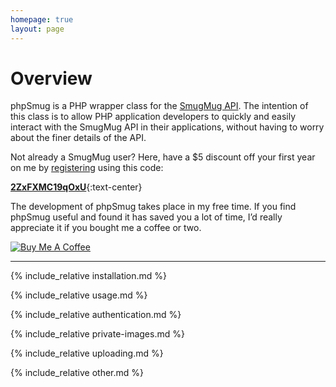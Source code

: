 ```yaml
---
homepage: true
layout: page
---
```


# Overview

phpSmug is a PHP wrapper class for the [SmugMug API](https://api.smugmug.com/api/v2/doc/index.html). The intention of this class is to allow PHP application developers to quickly and easily interact with the SmugMug API in their applications, without having to worry about the finer details of the API.

Not already a SmugMug user? Here, have a $5 discount off your first year on me by [registering](https://secure.smugmug.com/signup.mg?Coupon=2ZxFXMC19qOxU) using this code:  

**[2ZxFXMC19qOxU](https://secure.smugmug.com/signup.mg?Coupon=2ZxFXMC19qOxU)**{:text-center}

The development of phpSmug takes place in my free time. If you find phpSmug useful and found it has saved you a lot of time, I’d really appreciate it if you bought me a coffee or two.

<a href="https://www.buymeacoffee.com/xeJB2cIXo" target="_blank"><img src="https://www.buymeacoffee.com/assets/img/custom_images/orange_img.png" alt="Buy Me A Coffee" style="height: auto !important;width: auto !important;" class="text-center"></a>

---

{% include_relative installation.md %}

{% include_relative usage.md %}

{% include_relative authentication.md %}

{% include_relative private-images.md %}

{% include_relative uploading.md %}

{% include_relative other.md %}
